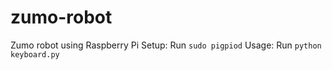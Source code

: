 # zumo-robot
Zumo robot using Raspberry Pi
Setup: Run `sudo pigpiod`
Usage: Run `python keyboard.py`
